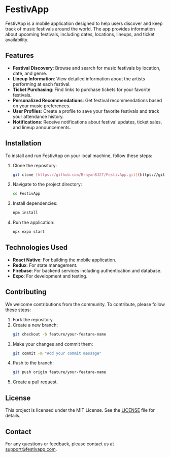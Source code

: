 # FestivApp

FestivApp is a mobile application designed to help users discover and keep track of music festivals around the world. The app provides information about upcoming festivals, including dates, locations, lineups, and ticket availability.

## Features

- **Festival Discovery**: Browse and search for music festivals by location, date, and genre.
- **Lineup Information**: View detailed information about the artists performing at each festival.
- **Ticket Purchasing**: Find links to purchase tickets for your favorite festivals.
- **Personalized Recommendations**: Get festival recommendations based on your music preferences.
- **User Profiles**: Create a profile to save your favorite festivals and track your attendance history.
- **Notifications**: Receive notifications about festival updates, ticket sales, and lineup announcements.

## Installation

To install and run FestivApp on your local machine, follow these steps:

1. Clone the repository:
    ```sh
    git clone [https://github.com/BrayanBJ27/FestivApp.git](https://github.com/BrayanBJ27/FestivApp.git)
    ```
2. Navigate to the project directory:
    ```sh
    cd FestivApp
    ```
3. Install dependencies:
    ```sh
    npm install
    ```
4. Run the application:
    ```sh
    npx expo start
    ```

## Technologies Used

- **React Native**: For building the mobile application.
- **Redux**: For state management.
- **Firebase**: For backend services including authentication and database.
- **Expo**: For development and testing.

## Contributing

We welcome contributions from the community. To contribute, please follow these steps:

1. Fork the repository.
2. Create a new branch:
    ```sh
    git checkout -b feature/your-feature-name
    ```
3. Make your changes and commit them:
    ```sh
    git commit -m "Add your commit message"
    ```
4. Push to the branch:
    ```sh
    git push origin feature/your-feature-name
    ```
5. Create a pull request.

## License

This project is licensed under the MIT License. See the [LICENSE](LICENSE) file for details.

## Contact

For any questions or feedback, please contact us at support@festivapp.com.

